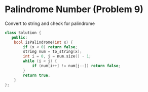 # Palindrome Number (Problem 9)

Convert to string and check for palindrome
```cpp
class Solution {
   public:
    bool isPalindrome(int x) {
        if (x < 0) return false;
        string num = to_string(x);
        int i = 0, j = num.size() - 1;
        while (i < j) {
            if (num[i++] != num[j--]) return false;
        }
        return true;
    }
};
```